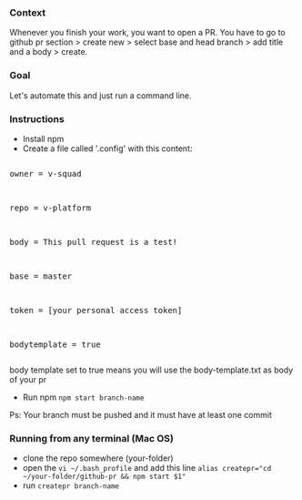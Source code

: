 ### Context

Whenever you finish your work, you want to open a PR. You have to go to github pr section > create new > select base and head branch > add title and a body > create.

### Goal

Let's automate this and just run a command line.


### Instructions

- Install npm
- Create a file called '.config' with this content:
<pre><p>owner = v-squad</p>
<p>repo = v-platform</p>
<p>body = This pull request is a test!</p>
<p>base = master</p>
<p>token = [your personal access token]</p>
<p>bodytemplate = true</p></pre>

body template set to true means you will use the body-template.txt as body of your pr

- Run npm `npm start branch-name`

Ps: Your branch must be pushed and it must have at least one commit

### Running from any terminal (Mac OS)

- clone the repo somewhere (your-folder)
- open the `vi ~/.bash_profile` and add this line `alias createpr="cd ~/your-folder/github-pr && npm start $1"`
- run `createpr branch-name`